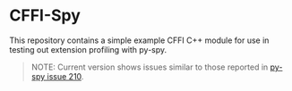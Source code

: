 # CFFI-Spy

This repository contains a simple example CFFI C++ module for use in testing
out extension profiling with py-spy.

> NOTE: Current version shows issues similar to those reported in
> [py-spy issue 210](https://github.com/benfred/py-spy/issues/210).